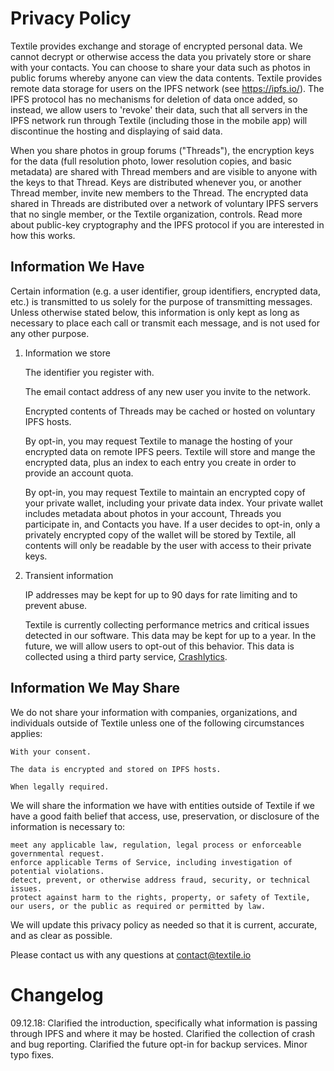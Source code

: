 # Privacy Policy

Textile provides exchange and storage of encrypted personal data. We cannot decrypt or otherwise access the data you privately store or share with your contacts. You can choose to share your data such as photos in public forums whereby anyone can view the data contents. Textile provides remote data storage for users on the IPFS network (see https://ipfs.io/). The IPFS protocol has no mechanisms for deletion of data once added, so instead, we allow users to 'revoke' their data, such that all servers in the IPFS network run through Textile (including those in the mobile app) will discontinue the hosting and displaying of said data. 

When you share photos in group forums ("Threads"), the encryption keys for the data (full resolution photo, lower resolution copies, and basic metadata) are shared with Thread members and are visible to anyone with the keys to that Thread. Keys are distributed whenever you, or another Thread member, invite new members to the Thread. The encrypted data shared in Threads are distributed over a network of voluntary IPFS servers that no single member, or the Textile organization, controls. Read more about public-key cryptography and the IPFS protocol if you are interested in how this works. 

## Information We Have

Certain information (e.g. a user identifier, group identifiers, encrypted data, etc.) is transmitted to us solely for the purpose of transmitting messages. Unless otherwise stated below, this information is only kept as long as necessary to place each call or transmit each message, and is not used for any other purpose.

1. Information we store

    The identifier you register with.

    The email contact address of any new user you invite to the network.

    Encrypted contents of Threads may be cached or hosted on voluntary IPFS hosts.

    By opt-in, you may request Textile to manage the hosting of your encrypted data on remote IPFS peers. Textile will store and mange the encrypted data, plus an index to each entry you create in order to provide an account quota. 

    By opt-in, you may request Textile to maintain an encrypted copy of your private wallet, including your private data index. Your private wallet includes metadata about photos in your account, Threads you participate in, and Contacts you have. If a user decides to opt-in, only a privately encrypted copy of the wallet will be stored by Textile, all contents will only be readable by the user with access to their private keys.

2. Transient information

    IP addresses may be kept for up to 90 days for rate limiting and to prevent abuse.

    Textile is currently collecting performance metrics and critical issues detected in our software. This data may be kept for up to a year. In the future, we will allow users to opt-out of this behavior. This data is collected using a third party service, [Crashlytics](https://fabric.io/). 

## Information We May Share

We do not share your information with companies, organizations, and individuals outside of Textile unless one of the following circumstances applies:

    With your consent.

    The data is encrypted and stored on IPFS hosts.

    When legally required.

We will share the information we have with entities outside of Textile if we have a good faith belief that access, use, preservation, or disclosure of the information is necessary to:

    meet any applicable law, regulation, legal process or enforceable governmental request.
    enforce applicable Terms of Service, including investigation of potential violations.
    detect, prevent, or otherwise address fraud, security, or technical issues.
    protect against harm to the rights, property, or safety of Textile, our users, or the public as required or permitted by law.

We will update this privacy policy as needed so that it is current, accurate, and as clear as possible.

Please contact us with any questions at contact@textile.io

# Changelog

09.12.18: Clarified the introduction, specifically what information is passing through IPFS and where it may be hosted. Clarified the collection of crash and bug reporting. Clarified the future opt-in for backup services. Minor typo fixes.
